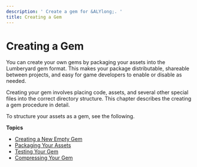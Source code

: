 ```yaml
---
description: ' Create a gem for &ALYlong;. '
title: Creating a Gem
---
```

# Creating a Gem<a name="gems-system-gems-creating"></a>

You can create your own gems by packaging your assets into the Lumberyard gem format\. This makes your package distributable, shareable between projects, and easy for game developers to enable or disable as needed\.

Creating your gem involves placing code, assets, and several other special files into the correct directory structure\. This chapter describes the creating a gem procedure in detail\.

To structure your assets as a gem, see the following\.

**Topics**
+ [Creating a New Empty Gem](gems-system-gems-creating-a-new-gem.md)
+ [Packaging Your Assets](gems-system-gems-packaging.md)
+ [Testing Your Gem](gems-system-gems-testing.md)
+ [Compressing Your Gem](gems-system-gems-compressing.md)